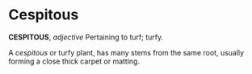 # Cespitous

**CESPITOUS**, _adjective_ Pertaining to turf; turfy.

A _cespitous_ or turfy plant, has many stems from the same root, usually forming a close thick carpet or matting.